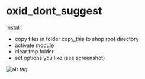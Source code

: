 oxid_dont_suggest
=================

Install:
- copy files in folder copy_this to shop root directory
- activate module
- clear tmp folder
- set options you like (see screenshot)


![alt tag](https://raw2.github.com/livelongandprosper/oxid_dont_suggest/master/screenshot.png)
